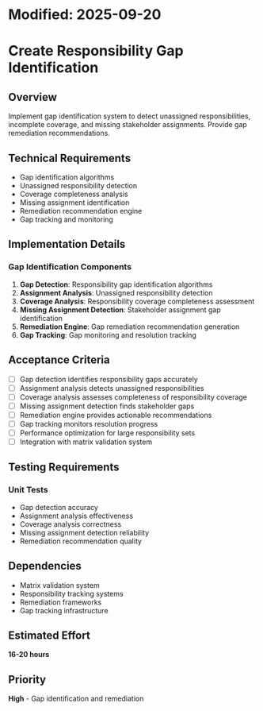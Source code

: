 # Modified: 2025-09-20

# Create Responsibility Gap Identification

## Overview
Implement gap identification system to detect unassigned responsibilities, incomplete coverage, and missing stakeholder assignments. Provide gap remediation recommendations.

## Technical Requirements
- Gap identification algorithms
- Unassigned responsibility detection
- Coverage completeness analysis
- Missing assignment identification
- Remediation recommendation engine
- Gap tracking and monitoring

## Implementation Details
### Gap Identification Components
1. **Gap Detection**: Responsibility gap identification algorithms
2. **Assignment Analysis**: Unassigned responsibility detection
3. **Coverage Analysis**: Responsibility coverage completeness assessment
4. **Missing Assignment Detection**: Stakeholder assignment gap identification
5. **Remediation Engine**: Gap remediation recommendation generation
6. **Gap Tracking**: Gap monitoring and resolution tracking

## Acceptance Criteria
- [ ] Gap detection identifies responsibility gaps accurately
- [ ] Assignment analysis detects unassigned responsibilities
- [ ] Coverage analysis assesses completeness of responsibility coverage
- [ ] Missing assignment detection finds stakeholder gaps
- [ ] Remediation engine provides actionable recommendations
- [ ] Gap tracking monitors resolution progress
- [ ] Performance optimization for large responsibility sets
- [ ] Integration with matrix validation system

## Testing Requirements
### Unit Tests
- Gap detection accuracy
- Assignment analysis effectiveness
- Coverage analysis correctness
- Missing assignment detection reliability
- Remediation recommendation quality

## Dependencies
- Matrix validation system
- Responsibility tracking systems
- Remediation frameworks
- Gap tracking infrastructure

## Estimated Effort
**16-20 hours**

## Priority
**High** - Gap identification and remediation
